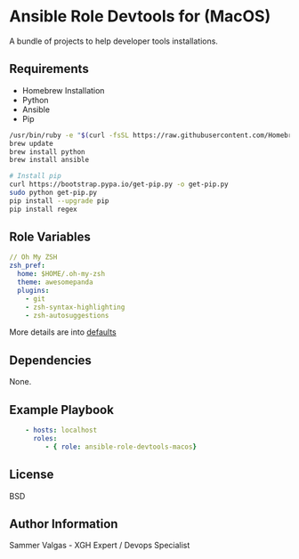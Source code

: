 Ansible Role Devtools for (MacOS)
=========

A bundle of projects to help developer tools installations.

Requirements
------------

* Homebrew Installation
* Python
* Ansible
* Pip

```bash
/usr/bin/ruby -e "$(curl -fsSL https://raw.githubusercontent.com/Homebrew/install/master/install)"
brew update
brew install python
brew install ansible

# Install pip
curl https://bootstrap.pypa.io/get-pip.py -o get-pip.py
sudo python get-pip.py
pip install --upgrade pip
pip install regex
```

Role Variables
--------------
```yaml
// Oh My ZSH
zsh_pref:
  home: $HOME/.oh-my-zsh
  theme: awesomepanda
  plugins:
    - git
    - zsh-syntax-highlighting
    - zsh-autosuggestions
```

More details are into [defaults](defaults)

Dependencies
------------

None.

Example Playbook
----------------

```yaml
    - hosts: localhost
      roles:
         - { role: ansible-role-devtools-macos}
```

License
-------

BSD

Author Information
------------------
Sammer Valgas - XGH Expert / Devops Specialist
